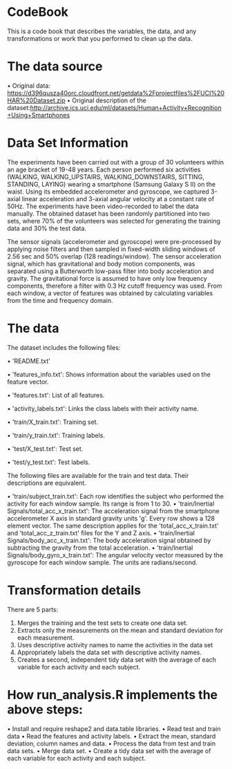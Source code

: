 CodeBook
=================
This is a code book that describes the variables, the data, and any transformations or work that you performed to clean up the data.

The data source
=================
• Original data: https://d396qusza40orc.cloudfront.net/getdata%2Fprojectfiles%2FUCI%20HAR%20Dataset.zip
• Original description of the dataset:http://archive.ics.uci.edu/ml/datasets/Human+Activity+Recognition+Using+Smartphones

Data Set Information
=================
The experiments have been carried out with a group of 30 volunteers within an age bracket of 19-48 years. Each person performed six activities (WALKING, WALKING_UPSTAIRS, WALKING_DOWNSTAIRS, SITTING, STANDING, LAYING) wearing a smartphone (Samsung Galaxy S II) on the waist. Using its embedded accelerometer and gyroscope, we captured 3-axial linear acceleration and 3-axial angular velocity at a constant rate of 50Hz. The experiments have been video-recorded to label the data manually. The obtained dataset has been randomly partitioned into two sets, where 70% of the volunteers was selected for generating the training data and 30% the test data.

The sensor signals (accelerometer and gyroscope) were pre-processed by applying noise filters and then sampled in fixed-width sliding windows of 2.56 sec and 50% overlap (128 readings/window). The sensor acceleration signal, which has gravitational and body motion components, was separated using a Butterworth low-pass filter into body acceleration and gravity. The gravitational force is assumed to have only low frequency components, therefore a filter with 0.3 Hz cutoff frequency was used. From each window, a vector of features was obtained by calculating variables from the time and frequency domain.

The data
=================                                                  
The dataset includes the following files:

•	'README.txt'

•	'features_info.txt': Shows information about the variables used on the feature vector.

•	'features.txt': List of all features.

•	'activity_labels.txt': Links the class labels with their activity name.

•	'train/X_train.txt': Training set.

•	'train/y_train.txt': Training labels.

•	'test/X_test.txt': Test set.

•	'test/y_test.txt': Test labels.

The following files are available for the train and test data. Their descriptions are equivalent.

•	'train/subject_train.txt': Each row identifies the subject who performed the activity for each window sample. Its range is from 1 to 30.
•	'train/Inertial Signals/total_acc_x_train.txt': The acceleration signal from the smartphone accelerometer X axis in standard gravity units 'g'. Every row shows a 128 element vector. The same description applies for the 'total_acc_x_train.txt' and 'total_acc_z_train.txt' files for the Y and Z axis.
•	'train/Inertial Signals/body_acc_x_train.txt': The body acceleration signal obtained by subtracting the gravity from the total acceleration.
•	'train/Inertial Signals/body_gyro_x_train.txt': The angular velocity vector measured by the gyroscope for each window sample. The units are radians/second.

Transformation details
=================

There are 5 parts:

1.	Merges the training and the test sets to create one data set.
2.	Extracts only the measurements on the mean and standard deviation for each measurement.
3.	Uses descriptive activity names to name the activities in the data set
4.	Appropriately labels the data set with descriptive activity names.
5.	Creates a second, independent tidy data set with the average of each variable for each activity and each subject.

How run_analysis.R implements the above steps:
=================
•	Install and require reshape2 and data.table libraries.
•	Read test and train data
•	Read the features and activity labels.
•	Extract the mean, standard deviation, column names and data.
•	Process the data from test and train data sets.
•	Merge data set.
•	Create a tidy data set with the average of each variable for each activity and each subject.

